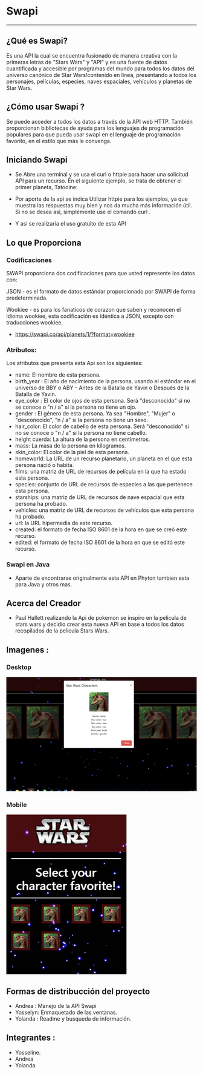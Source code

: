 # Swapi
---

## ¿Qué es Swapi?
Es una API la cual se encuentra fusionado de manera creativa con la primeras letras de "Stars Wars" y "API" y es una fuente de datos cuantificada y accesible por programas del mundo para todos los datos del universo canónico de Star Wars!contenido en línea, presentando a todos los personajes, películas, especies, naves espaciales, vehículos y planetas de Star Wars.

## ¿Cómo usar Swapi ?
Se puede acceder a todos los datos a través de la API web HTTP.
También proporcionan bibliotecas de ayuda para los lenguajes de programación populares para que pueda usar swapi en el lenguaje de programación favorito, en el estilo que más le convenga.

## Iniciando Swapi

* Se Abre una terminal y se usa el curl o httpie para hacer una solicitud API para un recurso. En el siguiente ejemplo, se trata de obtener el primer planeta, Tatooine:

* Por aporte de la api se indica Utilizar httpie para los ejemplos, ya que muestra las respuestas muy bien y nos da mucha más información útil. Si no se desea asi, simplemente use el comando curl .

* Y asi se realizaria el uso gratuito de esta API

## Lo que Proporciona
### Codificaciones
SWAPI proporciona dos codificaciones para que usted represente los datos con:

JSON - es el formato de datos estándar proporcionado por SWAPI de forma predeterminada.

Wookiee - es para los fanaticos de corazon que saben y reconocen el idioma wookiee, esta codificación es idéntica a JSON, excepto con traducciones wookiee.

* https://swapi.co/api/planets/1/?format=wookiee

### Atributos:
Los atributos que presenta esta Api son los siguientes:
* name: El nombre de esta persona.
* birth_year : El año de nacimiento de la persona, usando el estándar en el universo de BBY o ABY - Antes de la Batalla de Yavin o Después de la Batalla de Yavin.
* eye_color : El color de ojos de esta persona. Será "desconocido" si no se conoce o "n / a" si la persona no tiene un ojo.
* gender : El género de esta persona. Ya sea "Hombre", "Mujer" o "desconocido", "n / a" si la persona no tiene un sexo.
* hair_color:  El color de cabello de esta persona. Será "desconocido" si no se conoce o "n / a" si la persona no tiene cabello.
* height cuerda: La altura de la persona en centímetros.
* mass: La masa de la persona en kilogramos.
* skin_color: El color de la piel de esta persona.
* homeworld: La URL de un recurso planetario, un planeta en el que esta persona nació o habita.
* films: una matriz de URL de recursos de película en la que ha estado esta persona.
* species: conjunto de URL de recursos de especies a las que pertenece esta persona.
* starships: una matriz de URL de recursos de nave espacial que esta persona ha probado.
* vehicles: una matriz de URL de recursos de vehículos que esta persona ha probado.
* url: la URL hipermedia de este recurso.
* created: el formato de fecha ISO 8601 de la hora en que se creó este recurso.
* edited: el formato de fecha ISO 8601 de la hora en que se editó este recurso.

### Swapi en Java
* Aparte de encontrarse originalmente esta API en Phyton tambien esta para Java y otros mas.

## Acerca del Creador
*  Paul Hallett realizando la Api de pokemon se inspiro en la pelicula de stars wars y decidio crear esta nueva API en base a todos los datos recopilados de la pelicula Stars Wars.

## Imagenes :

### Desktop
![Con titulo](assets/images/2.PNG)
### Mobile

![Con titulo](assets/images/1.PNG)

## Formas de distribucción del proyecto
* Andrea : Manejo de la API Swapi
* Yosselyn: Enmaquetado de las ventanas.
* Yolanda : Readme y busqueda de información.

## Integrantes :
+ Yosseline.
+ Andrea
+ Yolanda
